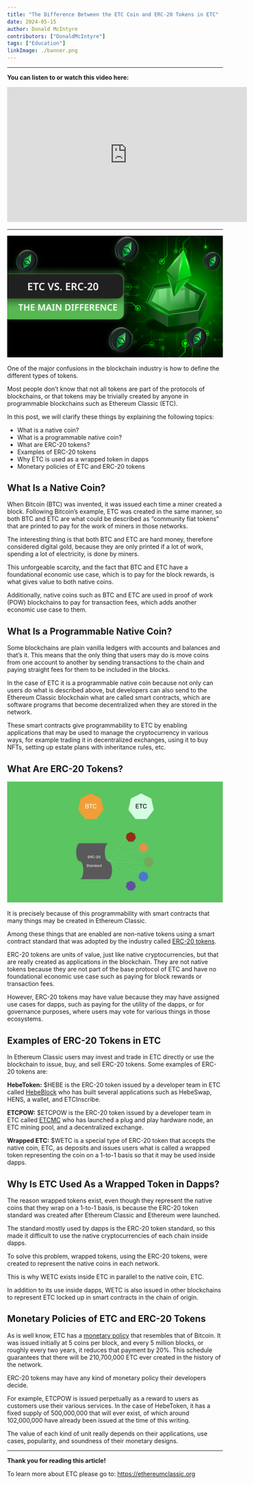 ```yaml
---
title: "The Difference Between the ETC Coin and ERC-20 Tokens in ETC"
date: 2024-05-15
author: Donald McIntyre
contributors: ["DonaldMcIntyre"]
tags: ["Education"]
linkImage: ./banner.png
---
```


---
**You can listen to or watch this video here:**

<iframe width="560" height="315" src="https://www.youtube.com/embed/8A8ocKn7XBc" title="YouTube video player" frameborder="0" allow="accelerometer; autoplay; clipboard-write; encrypted-media; gyroscope; picture-in-picture; web-share" allowfullscreen></iframe>

---

![](./banner.png)

One of the major confusions in the blockchain industry is how to define the different types of tokens.

Most people don’t know that not all tokens are part of the protocols of blockchains, or that tokens may be trivially created by anyone in programmable blockchains such as Ethereum Classic (ETC).

In this post, we will clarify these things by explaining the following topics:

- What is a native coin?
- What is a programmable native coin?
- What are ERC-20 tokens?
- Examples of ERC-20 tokens
- Why ETC is used as a wrapped token in dapps
- Monetary policies of ETC and ERC-20 tokens

## What Is a Native Coin?

When Bitcoin (BTC) was invented, it was issued each time a miner created a block. Following Bitcoin’s example, ETC was created in the same manner, so both BTC and ETC are what could be described as “community fiat tokens” that are printed to pay for the work of miners in those networks.

The interesting thing is that both BTC and ETC are hard money, therefore considered digital gold, because they are only printed if a lot of work, spending a lot of electricity, is done by miners.

This unforgeable scarcity, and the fact that BTC and ETC have a foundational economic use case, which is to pay for the block rewards, is what gives value to both native coins.

Additionally, native coins such as BTC and ETC are used in proof of work (POW) blockchains to pay for transaction fees, which adds another economic use case to them.

## What Is a Programmable Native Coin?

Some blockchains are plain vanilla ledgers with accounts and balances and that’s it. This means that the only thing that users may do is move coins from one account to another by sending transactions to the chain and paying straight fees for them to be included in the blocks.

In the case of ETC it is a programmable native coin because not only can users do what is described above, but developers can also send to the Ethereum Classic blockchain what are called smart contracts, which are software programs that become decentralized when they are stored in the network.

These smart contracts give programmability to ETC by enabling applications that may be used to manage the cryptocurrency in various ways, for example trading it in decentralized exchanges, using it to buy NFTs, setting up estate plans with inheritance rules, etc.

## What Are ERC-20 Tokens?

![](./1.png)

It is precisely because of this programmability with smart contracts that many things may be created in Ethereum Classic.

Among these things that are enabled are non-native tokens using a smart contract standard that was adopted by the industry called [ERC-20 tokens](https://ethereumclassic.org/blog/2023-06-08-ethereum-classic-course-25-what-are-erc-20-tokens).

ERC-20 tokens are units of value, just like native cryptocurrencies, but that are really created as applications in the blockchain. They are not native tokens because they are not part of the base protocol of ETC and have no foundational economic use case such as paying for block rewards or transaction fees.

However, ERC-20 tokens may have value because they may have assigned use cases for dapps, such as paying for the utility of the dapps, or for governance purposes, where users may vote for various things in those ecosystems.

## Examples of ERC-20 Tokens in ETC

In Ethereum Classic users may invest and trade in ETC directly or use the blockchain to issue, buy, and sell ERC-20 tokens. Some examples of ERC-20 tokens are:

**HebeToken:** $HEBE is the ERC-20 token issued by a developer team in ETC called [HebeBlock](https://hebeblock.com/) who has built several applications such as HebeSwap, HENS, a wallet, and ETCInscribe.

**ETCPOW:** $ETCPOW is the ERC-20 token issued by a developer team in ETC called [ETCMC](https://etcmc.org/) who has launched a plug and play hardware node, an ETC mining pool, and a decentralized exchange.

**Wrapped ETC:** $WETC is a special type of ERC-20 token that accepts the native coin, ETC, as deposits and issues users what is called a wrapped token representing the coin on a 1-to-1 basis so that it may be used inside dapps.

## Why Is ETC Used As a Wrapped Token in Dapps?

The reason wrapped tokens exist, even though they represent the native coins that they wrap on a 1-to-1 basis, is because the ERC-20 token standard was created after Ethereum Classic and Ethereum were launched. 

The standard mostly used by dapps is the ERC-20 token standard, so this made it difficult to use the native cryptocurrencies of each chain inside dapps.

To solve this problem, wrapped tokens, using the ERC-20 tokens, were created to represent the native coins in each network.

This is why WETC exists inside ETC in parallel to the native coin, ETC.

In addition to its use inside dapps, WETC is also issued in other blockchains to represent ETC locked up in smart contracts in the chain of origin.

## Monetary Policies of ETC and ERC-20 Tokens

As is well know, ETC has a [monetary policy](https://ethereumclassic.org/blog/2023-02-09-ethereum-classic-course-8-ethereum-classics-monetary-policy) that resembles that of Bitcoin. It was issued initially at 5 coins per block, and every 5 million blocks, or roughly every two years, it reduces that payment by 20%. This schedule guarantees that there will be 210,700,000 ETC ever created in the history of the network.

ERC-20 tokens may have any kind of monetary policy their developers decide. 

For example, ETCPOW is issued perpetually as a reward to users as customers use their various services. In the case of HebeToken, it has a fixed supply of 500,000,000 that will ever exist, of which around 102,000,000 have already been issued at the time of this writing.

The value of each kind of unit really depends on their applications, use cases, popularity, and soundness of their monetary designs.

---

**Thank you for reading this article!**

To learn more about ETC please go to: https://ethereumclassic.org
